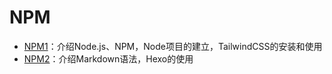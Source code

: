 # NPM
- [NPM1](./NPM1/)：介绍Node.js、NPM，Node项目的建立，TailwindCSS的安装和使用
- [NPM2](./NPM2/)：介绍Markdown语法，Hexo的使用